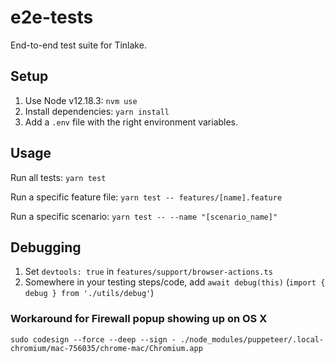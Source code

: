 # e2e-tests
End-to-end test suite for Tinlake.

## Setup
1. Use Node v12.18.3: `nvm use`
2. Install dependencies: `yarn install`
3. Add a `.env` file with the right environment variables.

## Usage
Run all tests: `yarn test`

Run a specific feature file: `yarn test -- features/[name].feature`

Run a specific scenario: `yarn test -- --name "[scenario_name]"`

## Debugging

1. Set `devtools: true` in `features/support/browser-actions.ts`
2. Somewhere in your testing steps/code, add `await debug(this)` (`import { debug } from './utils/debug'`)

### Workaround for Firewall popup showing up on OS X

`sudo codesign --force --deep --sign - ./node_modules/puppeteer/.local-chromium/mac-756035/chrome-mac/Chromium.app`